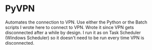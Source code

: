 # PyVPN
Automates the connection to VPN. Use either the Python or the Batch scripts I wrote here to connect to VPN. Wrote it since VPN gets disconnected after a while by design. I run it as on Task Scheduler (Windows Scheduler) so it doesn't need to be run every time VPN is disconnected.
